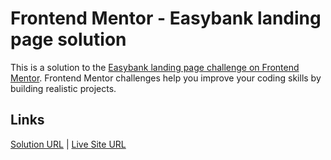 # Frontend Mentor - Easybank landing page solution

This is a solution to the [Easybank landing page challenge on Frontend Mentor](https://www.frontendmentor.io/challenges/easybank-landing-page-WaUhkoDN). Frontend Mentor challenges help you improve your coding skills by building realistic projects.

## Links

[Solution URL](https://github.com/MyselfRoshan/easybank-landing-page) | [Live Site URL](https://github.com/MyselfRoshan/easybank-landing-page)
